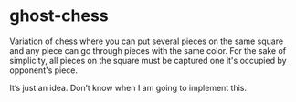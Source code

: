# ghost-chess
Variation of chess where you can put several pieces on the same square and any piece can go through pieces with the same color. 
For the sake of simplicity, all pieces on the square must be captured one it's occupied by opponent's piece. 

It’s just an idea. Don’t know when I am going to implement this.
